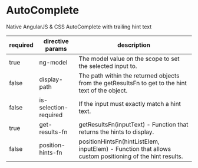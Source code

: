 AutoComplete
============

Native AngularJS &amp; CSS AutoComplete with trailing hint text


| required | directive params | description |
| ------------- | ------------- | ------------- |
| true | ng-model  | The model value on the scope to set the selected input to.  |
| false | display-path  | The path within the returned objects from the getResultsFn to get to the hint text of the object. |
| false | is-selection-required  | If the input must exactly match a hint text. |
| true | get-results-fn  | getResultsFn(inputText) - Function that returns the hints to display. |
| false | position-hints-fn  | positionHintsFn(hintListElem, inputElem) - Function that allows custom positioning of the hint results.  |